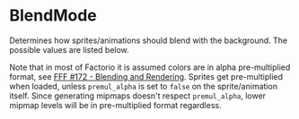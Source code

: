 # BlendMode

Determines how sprites/animations should blend with the background. The possible values are listed below.

Note that in most of Factorio it is assumed colors are in alpha pre-multiplied format, see [FFF #172 - Blending and Rendering](https://www.factorio.com/blog/post/fff-172). Sprites get pre-multiplied when loaded, unless `premul_alpha` is set to `false` on the sprite/animation itself. Since generating mipmaps doesn't respect `premul_alpha`, lower mipmap levels will be in pre-multiplied format regardless.

